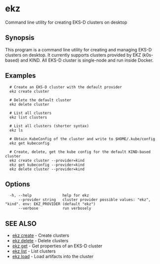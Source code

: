 # ekz

Command line utility for creating EKS-D clusters on desktop

## Synopsis

This program is a command line utility for creating and managing EKS-D clusters on desktop. It currently supports clusters provided by EKZ \(k0s-based\) and KIND. All EKS-D cluster is single-node and run inside Docker.

## Examples

```text
  # Create an EKS-D cluster with the default provider
  ekz create cluster

  # Delete the default cluster
  ekz delete cluster

  # List all clusters
  ekz list clusters

  # List all clusters (shorter syntax)
  ekz ls

  # Obtain KubeConfig of the cluster and write to $HOME/.kube/config
  ekz get kubeconfig

  # Create, delete, get the kube config for the default KIND-based cluster
  ekz create cluster --provider=kind
  ekz get kubeconfig --provider=kind
  ekz delete cluster --provider=kind
```

## Options

```text
  -h, --help              help for ekz
      --provider string   cluster provider possible values: "ekz", "kind". env: EKZ_PROVIDER (default "ekz")
      --verbose           run verbosely
```

## SEE ALSO

* [ekz create](ekz_create.md)     - Create clusters
* [ekz delete](ekz_delete.md)     - Delete clusters
* [ekz get](ekz_get.md)     - Get properties of an EKS-D cluster
* [ekz list](ekz_list.md)     - List clusters
* [ekz load](ekz_load.md)     - Load artifacts into the cluster

